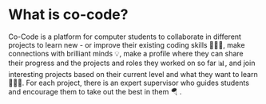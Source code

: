 # What is co-code?

Co-Code is a platform for computer students to collaborate in different projects to learn new - or improve their existing coding skills 🧑🏻‍💻, make connections with brilliant minds 💡, make a profile where they can share their progress and the projects and roles they worked on so far 📊, and join interesting projects based on their current level and what they want to learn 🧗🏻‍♂️. For each project, there is an expert supervisor who guides students and encourage them to take out the best in them 🪂 .
